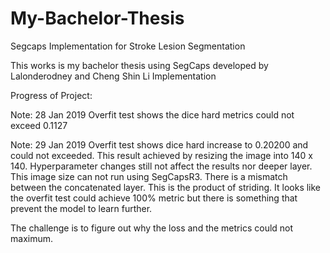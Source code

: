 # My-Bachelor-Thesis
Segcaps Implementation for Stroke Lesion Segmentation

This works is my bachelor thesis using SegCaps developed by Lalonderodney and Cheng Shin Li Implementation

Progress of Project:

Note: 28 Jan 2019
Overfit test shows the dice hard metrics could not exceed 0.1127

Note: 29 Jan 2019
Overfit test shows dice hard increase to 0.20200 and could not exceeded.
This result achieved by resizing the image into 140 x 140.
Hyperparameter changes still not affect the results nor deeper layer.
This image size can not run using SegCapsR3. There is a mismatch between the concatenated layer. This is the product of striding.
It looks like the overfit test could achieve 100% metric but there is something that prevent the model to learn further.

The challenge is to figure out why the loss and the metrics could not maximum.
